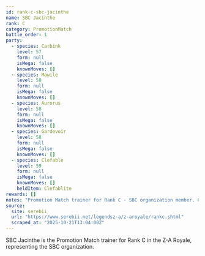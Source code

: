 ```yaml
---
id: rank-c-sbc-jacinthe
name: SBC Jacinthe
rank: C
category: PromotionMatch
battle_order: 1
party:
  - species: Carbink
    level: 57
    form: null
    isMega: false
    knownMoves: []
  - species: Mawile
    level: 58
    form: null
    isMega: false
    knownMoves: []
  - species: Aurorus
    level: 58
    form: null
    isMega: false
    knownMoves: []
  - species: Gardevoir
    level: 58
    form: null
    isMega: false
    knownMoves: []
  - species: Clefable
    level: 59
    form: null
    isMega: false
    knownMoves: []
    heldItem: Clefablite
rewards: []
notes: "Promotion Match trainer for Rank C - SBC organization member. Clefable holds Clefablite (Mega Stone)."
source:
  site: serebii
  url: "https://www.serebii.net/legendsz-a/z-aroyale/rankc.shtml"
  scraped_at: "2025-10-21T13:04:00Z"
---
```


SBC Jacinthe is the Promotion Match trainer for Rank C in the Z-A Royale, representing the SBC organization.
